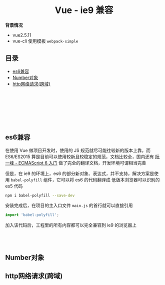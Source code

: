# <div align="center">Vue - ie9 兼容</div>

**背景情况**
- vue2.5.11
- vue-cli 使用模板 `webpack-simple`

## 目录

- [es6兼容](#es6兼容)
- [Number对象](#Number对象)
- [http网络请求(跨域)](#http网络请求(跨域))

<br><br><br><br><br><br>

## es6兼容

在使用 Vue 做项目开发时，使用的 JS 规范就尽可能往较新的版本上靠，而 ES6/ES2015 算是目前可以使用较新且较稳定的规范，文档比较全，国内还有 [阮一峰 - ECMAScript 6 入门](http://es6.ruanyifeng.com/) 做了完全的翻译文档，开发环境可谓相当完善

但是，在 ie9 的环境上，es6 的部分新对象、表达式，并不支持，解决方案是使用 `babel-polyfill` 组件，它可以将 es6 的代码翻译成 低版本浏览器可以识别的 es5 代码

```bash
npm i babel-polyfill --save-dev
```

安装完成后，在项目的主入口文件 `main.js` 的首行就可以直接引用

```js
import 'babel-polyfill';
```

加入该代码后，工程里的所有内容都可以完全兼容到 ie9 的浏览器上



<br><br>

## Number对象

## http网络请求(跨域)

<br><br>
